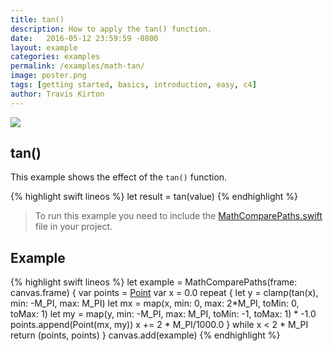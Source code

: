 ```yaml
---
title: tan()
description: How to apply the tan() function.
date:   2016-05-12 23:59:59 -0800
layout: example
categories: examples
permalink: /examples/math-tan/
image: poster.png
tags: [getting started, basics, introduction, easy, c4]
author: Travis Kirton
---
```

![](tan.png)

## tan()
This example shows the effect of the `tan()` function.

{% highlight swift lineos %}
let result = tan(value)
{% endhighlight %}

> To run this example you need to include the [MathComparePaths.swift](https://gist.github.com/C4Framework/0705e9ad451fa2b655075ad72432ca46) file in your project.

## Example
{% highlight swift lineos %}
let example = MathComparePaths(frame: canvas.frame) {
    var points = [Point]()
    var x = 0.0
    repeat {
        let y = clamp(tan(x), min: -M_PI, max: M_PI)
        let mx = map(x, min: 0, max: 2*M_PI, toMin: 0, toMax: 1)
        let my = map(y, min: -M_PI, max: M_PI, toMin: -1, toMax: 1) * -1.0
        points.append(Point(mx, my))
        x += 2 * M_PI/1000.0
    } while x < 2 * M_PI
    return (points, points)
}
canvas.add(example)
{% endhighlight %}
